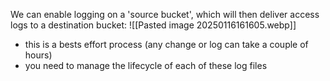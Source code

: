 We can enable logging on a 'source bucket', which will then deliver access logs to a destination bucket:
![[Pasted image 20250116161605.webp]]
- this is a bests effort process (any change or log can take a couple of hours)
- you need to manage the lifecycle of each of these log files